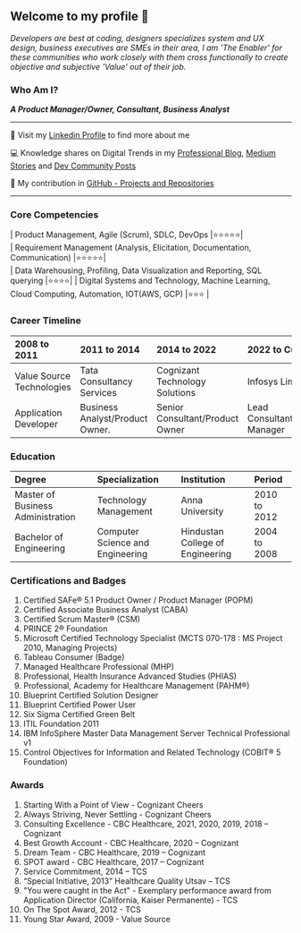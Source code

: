 ## Welcome to my profile 👋

_Developers are best at coding, designers specializes system and UX design, business executives are SMEs in their area, I am 'The Enabler' for these communities who work closely with them cross functionally to create objective and subjective 'Value' out of their job._ 

### Who Am I? 

**_A Product Manager/Owner, Consultant, Business Analyst_**


* * *


👤 Visit my [Linkedin Profile](https://www.linkedin.com/in/seevignesh/) to find more about me

💻 Knowledge shares on Digital Trends in my [Professional Blog](https://iamvigneshc-mydigitalworld.blogspot.com/), [Medium Stories](https://iamvigneshc.medium.com) and [Dev Community Posts](https://dev.to/iamvigneshc)

🚀 My contribution in [GitHub - Projects and Repositories](https://github.com/IamVigneshC)

* * *

### Core Competencies

| Product Management, Agile (Scrum), SDLC, DevOps                                              |⭐⭐⭐⭐⭐|  
| Requirement Management (Analysis, Elicitation, Documentation, Communication)                 |⭐⭐⭐⭐⭐|          
| Data Warehousing, Profiling, Data Visualization and Reporting, SQL querying                  |⭐⭐⭐⭐|
| Digital Systems and Technology, Machine Learning, Cloud Computing, Automation, IOT(AWS, GCP) |⭐⭐⭐  |                                 


### Career Timeline

|       2008 to 2011         |       2011 to 2014              |          2014 to 2022               |        2022 to Current          |
|:---------------------------|:--------------------------------|:------------------------------------|:--------------------------------|
| Value Source Technologies  | Tata Consultancy Services       | Cognizant Technology Solutions      | Infosys Limited                 |
| Application Developer      | Business Analyst/Product Owner. | Senior Consultant/Product Owner     | Lead Consultant/Product Manager |


### Education

| Degree                            | Specialization                   |  Institution                     | Period           | 
|:----------------------------------|:---------------------------------|:---------------------------------|:-----------------|
| Master of Business Administration | Technology Management            |  Anna University                 | 2010 to 2012     |
| Bachelor of Engineering           | Computer Science and Engineering |  Hindustan College of Engineering| 2004 to 2008     |


### Certifications and Badges

1. Certified SAFe® 5.1 Product Owner / Product Manager (POPM)
1. Certified Associate Business Analyst (CABA)
1. Certified Scrum Master® (CSM)
1. PRINCE 2® Foundation 
1. Microsoft Certified Technology Specialist (MCTS 070-178 : MS Project 2010, Managing Projects)
1. Tableau Consumer (Badge)
1. Managed Healthcare Professional (MHP)
1. Professional, Health Insurance Advanced Studies (PHIAS) 
1. Professional, Academy for Healthcare Management (PAHM®)
1. Blueprint Certified Solution Designer
1. Blueprint Certified Power User
1. Six Sigma Certified Green Belt
1. ITIL Foundation 2011
1. IBM InfoSphere Master Data Management Server Technical Professional v1
1. Control Objectives for Information and Related Technology (COBIT® 5 Foundation) 

### Awards

1. Starting With a Point of View - Cognizant Cheers
1. Always Striving, Never Settling - Cognizant Cheers
1. Consulting Excellence - CBC Healthcare, 2021, 2020, 2019, 2018 – Cognizant
1. Best Growth Account - CBC Healthcare, 2020 – Cognizant
1. Dream Team - CBC Healthcare, 2019 – Cognizant
1. SPOT award - CBC Healthcare, 2017 – Cognizant
1. Service Commitment, 2014 – TCS
1. “Special Initiative, 2013” Healthcare Quality Utsav – TCS 
1. "You were caught in the Act" - Exemplary performance award from Application Director (California, Kaiser Permanente) - TCS
1. On The Spot Award, 2012 - TCS
1. Young Star Award, 2009 - Value Source


